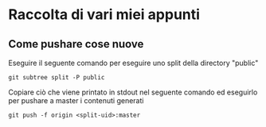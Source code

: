 # Raccolta di vari miei appunti

## Come pushare cose nuove

Eseguire il seguente comando per eseguire uno split della directory "public"

	git subtree split -P public 

Copiare ciò che viene printato in stdout nel seguente comando ed eseguirlo per pushare a master i contenuti generati

	git push -f origin <split-uid>:master